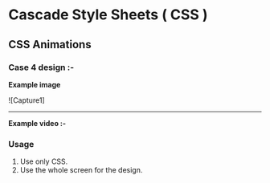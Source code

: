 # Cascade Style Sheets ( CSS )
## CSS Animations
### Case 4 design :-
<b>Example image </b> 

<!-- USAGE EXAMPLES -->

![Capture1]

<hr>

<b> Example video :-</b> 

### Usage
01. Use only CSS.
02. Use the whole screen for the design.
